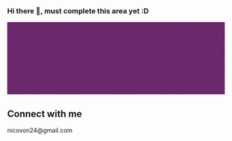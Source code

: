 ### Hi there 👋, must complete this area yet :D
<img src="https://raw.githubusercontent.com/javierleandromontenegro/javierleandromontenegro/main/javiergif.gif"/>

<h2>Connect with me</h2>
<a>nicovon24@gmail.com</a><br/>
<i class="fa-solid fa-user"></i>

<!--
**nicovon24/nicovon24** is a ✨ _special_ ✨ repository because its `README.md` (this file) appears on your GitHub profile.

Here are some ideas to get you started:

- 🔭 I’m currently working on ...
- 🌱 I’m currently learning ...
- 👯 I’m looking to collaborate on ...
- 🤔 I’m looking for help with ...
- 💬 Ask me about ...
- 📫 How to reach me: ...
- 😄 Pronouns: ...
- ⚡ Fun fact: ...
-->
